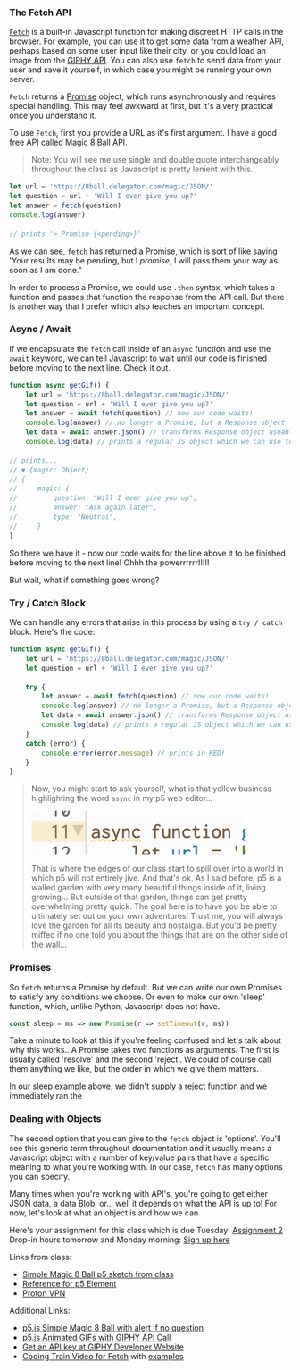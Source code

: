 ### The Fetch API

[`Fetch`](https://developer.mozilla.org/en-US/docs/Web/API/Fetch_API) is a built-in Javascript function for making discreet HTTP calls in the browser. For example, you can use it to get some data from a weather API, perhaps based on some user input like their city, or you could load an image from the [GIPHY API](https://developers.giphy.com). You can also use `fetch` to send data from your user and save it yourself, in which case you might be running your own server. 

`Fetch` returns a [Promise](https://developer.mozilla.org/en-US/docs/Web/JavaScript/Reference/Global_Objects/Promise) object, which runs asynchronously and requires special handling. This may feel awkward at first, but it's a very practical once you understand it. 

To use `Fetch`, first you provide a URL as it's first argument. I have a good free API called [Magic 8 Ball API](https://8ball.delegator.com).

> Note: You will see me use single and double quote interchangeably throughout the class as Javascript is pretty lenient with this.

```js
let url = 'https://8ball.delegator.com/magic/JSON/'
let question = url + 'Will I ever give you up?'
let answer = fetch(question)
console.log(answer)

// prints '> Promise {<pending>}'
```

As we can see, `fetch` has returned a Promise, which is sort of like saying 'Your results may be pending, but I *promise*, I will pass them your way as soon as I am done."  

In order to process a Promise, we could use `.then` syntax, which takes a function and passes that function the response from the API call.  But there is another way that I prefer which also teaches an important concept.

### Async / Await

If we encapsulate the `fetch` call inside of an `async` function and use the `await` keyword, we can tell Javascript to wait until our code is finished before moving to the next line.  Check it out.

```js
function async getGif() {
    let url = 'https://8ball.delegator.com/magic/JSON/'
    let question = url + 'Will I ever give you up?'
    let answer = await fetch(question) // now our code waits!
    console.log(answer) // no longer a Promise, but a Response object
    let data = await answer.json() // transforms Response object useable data, also a Promise
    console.log(data) // prints a regular JS object which we can use to access the API data

// prints...
// ▼ {magic: Object}
// {
//     magic: {
//         question: "Will I ever give you up",
//         answer: "Ask again later",
//         type: "Neutral",
//     } 
}
```

So there we have it - now our code waits for the line above it to be finished before moving to the next line!  Ohhh the powerrrrrr!!!!!

But wait, what if something goes wrong?

### Try / Catch Block

We can handle any errors that arise in this process by using a `try / catch` block.  Here's the code:

```js
function async getGif() {
    let url = 'https://8ball.delegator.com/magic/JSON/'
    let question = url + 'Will I ever give you up?'

    try {
        let answer = await fetch(question) // now our code waits!
        console.log(answer) // no longer a Promise, but a Response object
        let data = await answer.json() // transforms Response object useable data
        console.log(data) // prints a regular JS object which we can use to access the API data
    } 
    catch (error) {
        console.error(error.message) // prints in RED!
    }
}
```



>Now, you might start to ask yourself, what is that yellow business highlighting the word `async` in my p5 web editor... 
>
>![the p5 web editor syntax highlighting, revealing a yellow warning](../images/p5-async-warning.jpg)  
>
>That is where the edges of our class start to spill over into a world in which p5 will not entirely jive. And that's ok. As I said before, p5 is a walled garden with very many beautiful things inside of it, living growing... But outside of that garden, things can get pretty overwhelming pretty quick. The goal here is to have you be able to ultimately set out on your own adventures!  Trust me, you will always love the garden for all its beauty and nostalgia.  But you'd be pretty miffed if no one told you about the things that are on the other side of the wall...

### Promises

So `fetch` returns a Promise by default. But we can write our own Promises to satisfy any conditions we choose.  Or even to make our own 'sleep' function, which, unlike Python, Javascript does not have.

```js
const sleep = ms => new Promise(r => setTimeout(r, ms))
```

Take a minute to look at this if you're feeling confused and let's talk about why this works.. A Promise takes two functions as arguments. The first is usually called 'resolve' and the second 'reject'.  We could of course call them anything we like, but the order in which we give them matters.

In our sleep example above, we didn't supply a reject function and we immediately ran the 

### Dealing with Objects

The second option that you can give to the `fetch` object is 'options'.  You'll see this generic term throughout documentation and it usually means a Javascript object with a number of key/value pairs that have a specific meaning to what you're working with.  In our case, `fetch` has many options you can specify.

Many times when you're working with API's, you're going to get either JSON data, a data Blob, or... well it depends on what the API is up to!  For now, let's look at what an object is and how we can 

Here's your assignment for this class which is due Tuesday: [Assignment 2](../course-outline.md#module-2---advanced-javascript-concepts)  
Drop-in hours tomorrow and Monday morning: [Sign up here](https://calendar.google.com/calendar/selfsched?sstoken=UU83Y25Jd3FfQnhjfGRlZmF1bHR8MTcyMDRkOTExMjgzY2QxOTVhYmFhZjM4MmRiMzg1MmM)

Links from class:

- [Simple Magic 8 Ball p5 sketch from class](https://editor.p5js.org/rostaccoli/sketches/ohTtLdCBm)
- [Reference for p5 Element](https://p5js.org/reference/#/p5.Element)
- [Proton VPN](https://protonvpn.com/)

Additional Links:  
- [p5.js Simple Magic 8 Ball with alert if no question](https://editor.p5js.org/rostaccoli/sketches/n4KL92eKQ)
- [p5.js Animated GIFs with GIPHY API Call](https://editor.p5js.org/rostaccoli/sketches/FWnxSy_aw)
- [Get an API key at GIPHY Developer Website](https://developers.giphy.com/dashboard/)
- [Coding Train Video for Fetch](https://www.youtube.com/watch?v=tc8DU14qX6I&ab_channel=TheCodingTrain) with [examples](https://github.com/CodingTrain/Intro-to-Data-APIs-JS)